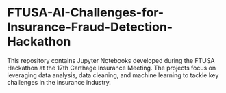 # FTUSA-AI-Challenges-for-Insurance-Fraud-Detection-Hackathon
This repository contains Jupyter Notebooks developed during the FTUSA Hackathon at the 17th Carthage Insurance Meeting. The projects focus on leveraging data analysis, data cleaning, and machine learning to tackle key challenges in the insurance industry.
